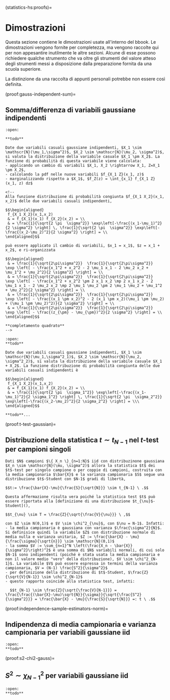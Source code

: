 (statistics-hs:proofs)=
# Dimostrazioni

Questa sezione contiene le dimostrazioni usate all'interno del bbook. Le dimostrazioni vengono fornite per completezza, ma vengono raccolte qui per non appesantire inutilmente le altre sezioni. Alcune di esse possono richiedere qualche strumento che va oltre gli strumenti del valore atteso degli strumenti messi a disposizione dalla preparazione fornita da una scuola superiore.

La distinzione da una raccolta di appunti personali potrebbe non essere così definita.

(proof:gauss-independent-sum)=
## Somma/differenza di variabili gaussiane indipendenti
```{dropdown} Con la stessa varianza
:open:

**todo**

Date due variabili casuali gaussiane indipendenti, $X_1 \sim \mathscr{N}(\mu_1,\sigma^2)$, $X_2 \sim \mathscr{N}(\mu_2, \sigma^2)$, si valuta la distribuzione della variabile casuale $X_1 \pm X_2$. La funzione di probabilità di questa variabile viene calcolata:
- applicando un cambio di variabili $X_1, X_2 \rightarrow X_1, Z=X_1 \pm X_2$,
- calcolando la pdf nelle nuove variabili $f_{X_1 Z}(x_1, z)$
- marginalizzando rispetto a $X_1$, $f_Z(z) = \int_{x_1} f_{X_1 Z}(x_1, z) dz$

<!--
Alla funzione distribuzione di probabilità congiunta $f_{X_1 X_2}(x_1, x_2)$ delle due variabili casuali indipendenti,

$$\begin{aligned}
 f_{X_1 X_2}(x_1,x_2)
 & = f_{X_1}(x_1) f_{X_2}(x_2) = \\
 & = \frac{1}{\sqrt{2 \pi  \sigma^2}} \exp\left[-\frac{(x_1-\mu_1)^2}{2 \sigma^2} \right] \, \frac{1}{\sqrt{2 \pi  \sigma^2}} \exp\left[-\frac{(x_2-\mu_2)^2}{2 \sigma^2} \right] = \\
\end{aligned}$$

può essere applicato il cambio di variabili, $x_1 = x_1$, $z = x_1 + x_2$, e ri-organizzata 

$$\begin{aligned}
 & = \frac{1}{\sqrt{2\pi\sigma^2}}  \frac{1}{\sqrt{2\pi\sigma^2}}  \exp \left[ - \frac{x_1^2 + x_2^2 - 2 \mu_1 x_1 - 2 \mu_2 x_2 + \mu_1^2 + \mu_2^2}{2 \sigma^2} \right] = \\
 & = \frac{1}{\sqrt{2\pi\sigma^2}}  \frac{1}{\sqrt{2\pi\sigma^2}}  \exp \left[ - \frac{x_1^2 + x_2^2 \pm 2 x_1 x_2 \mp 2 x_1 x_2 - 2 \mu_1 x_1 - 2 \mu_2 x_2 \mp 2 \mu_1 \mu_2 \pm 2 \mu_1 \mu_2 + \mu_1^2 + \mu_2^2}{2 \sigma^2} \right] = \\
 & = \frac{1}{\sqrt{2\pi\sigma^2}}  \frac{1}{\sqrt{2\pi\sigma^2}}  \exp \left[ - \frac{(x_1 \pm x_2)^2 - 2 (x_1 \pm x_2)(\mu_1 \pm \mu_2)  + (\mu_1 \pm \mu_2)^2)}{2 \sigma^2} \right] = \\
 & = \frac{1}{\sqrt{2\pi\sigma^2}}  \frac{1}{\sqrt{2\pi\sigma^2}}  \exp \left[ - \frac{(z_{\pm} - \mu_{\pm})^2}{2 \sigma^2} \right] = \\
\end{aligned}$$

**completamento quadrato**
-->

```
```{dropdown} Con varianza diversa
:open:
**todo**

Date due variabili casuali gaussiane indipendenti, $X_1 \sim \mathscr{N}(\mu_1,\sigma^2_1)$, $X_2 \sim \mathscr{N}(\mu_2, \sigma^2_2)$, si valuta la distribuzione della variabile casuale $X_1 + X_2$. La funzione distribuzione di probabilità congiunta delle due variabili casuali indipendenti è

$$\begin{aligned}
 f_{X_1 X_2}(x_1,x_2)
 & = f_{X_1}(x_1) f_{X_2}(x_2) = \\
 & = \frac{1}{\sqrt{2 \pi  \sigma_1^2}} \exp\left[-\frac{(x_1-\mu_1)^2}{2 \sigma_1^2} \right] \, \frac{1}{\sqrt{2 \pi  \sigma_2^2}} \exp\left[-\frac{(x_2-\mu_2)^2}{2 \sigma_2^2} \right] = \\\
\end{aligned}$$

**todo**...

```

(proof:t-test-gaussian)=
## Distribuzione della statistica $t \sim t_{N-1}$ nel $t$-test per campioni singoli
```{dropdown} Dimostrazione
Dati $N$ campioni $\{ X_n \}_{n=1:N}$ iid con distribuzinone gaussiana $X_n \sim \mathscr{N}(\mu, \sigma^2)$ allora la statistica $t$ dei $t$-test per singolo campione o per coppie di campioni, costruita con la media campionaria $\bar{X}$ e la varianza campionaria $S$ segue una distribuzione $t$-Student con $N-1$ gradi di libertà,

$$t:= \frac{\bar{X}-\mu}{\frac{S}{\sqrt{N}}} \sim t_{N-1} \ .$$

Questa affermazione risulta vera poiché la statistica test $t$ può essere riportata alla [definizione di una distribuzione $t_{\nu}$-Student](),

$$t_{\nu} \sim T = \frac{Z}{\sqrt{\frac{V}{\nu}}} \ ,$$

con $Z \sim N(0,1)$ e $V \sim \chi^2_{\nu}$, con $\nu = N-1$. Infatti:
- la media campionaria è gaussiana con varianza $\frac{\sigma^2}{N}$. Si definisice quindi la variabile $Z$ con distribuzione normale di media nulla e varianza unitaria, $Z := \frac{\bar{X} - \mu}{\frac{\sigma}{\sqrt{n}}} \sim \mathscr{N}(0,1)$
- la somma $V := \sum_{n=1}^N \left(\frac{X_n - \bar{X}}{\sigma^2}\right)^2$ è una somma di $N$ variabili normali, di cui solo $N-1$ sono indipendenti (poiché è stata usata la media campionaria e non il valore medio "vero" della distribuzione), $V \sim \chi^2_{N-1}$. La variabile $V$ può essere espressa in termini della varianza campionaria, $V = (N-1) \frac{S^2}{\sigma^2}$
- per definizione della distribuzione di $t$-Student, $\frac{Z}{\sqrt{V}{N-1}} \sim \chi^2_{N-1}$
- questo rapporto coincide alla statistica test, infatti:

  $$t_{N-1} \sim \frac{Z}{\sqrt{\frac{V}{N-1}}} = \frac{\frac{(\bar{X}-\mu)\sqrt{N}}{\sigma}}{\sqrt{\frac{S^2}{\sigma^2}}} = \frac{\bar{X} - \mu}{\frac{S}{\sqrt{N}}} =: t \ .$$

```

(proof:independence-sample-estimators-norm)=
## Indipendenza di media campionaria e varianza campionaria per variabili gaussiane iid
```{dropdown} Dimostrazione
:open:
**todo**
```
(proof:s2-chi2-gauss)=
## $S^2 \sim \chi^2_{N-1}$ per variabili gaussiane iid
```{dropdown} Dimostrazione
:open:
**todo**
```


